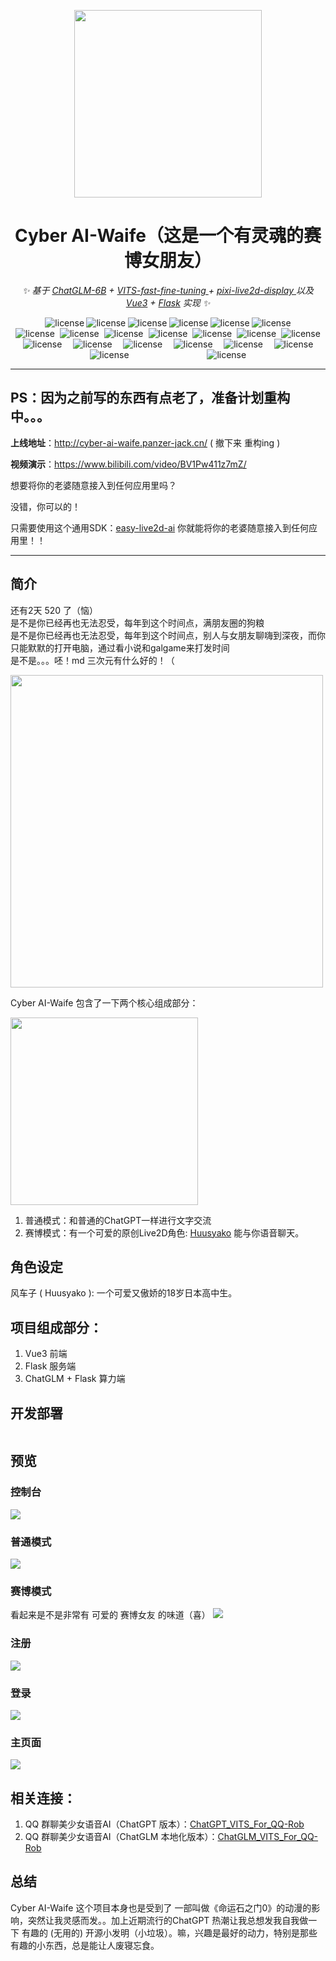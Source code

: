 
<div align="center">

<p align="center">
    <img src="https://github.com/Panzer-Jack/Cyber_AI-Waife/assets/81006731/2ca099e3-a42f-4a96-a82e-5ef53a2fd5ba" alt="" width="300px">
</p>

<h1> Cyber AI-Waife（这是一个有灵魂的赛博女朋友）</h1>
    
_✨ 基于 [ChatGLM-6B](https://github.com/THUDM/ChatGLM-6B) + [VITS-fast-fine-tuning
](https://github.com/Plachtaa/VITS-fast-fine-tuning) + [pixi-live2d-display
](https://github.com/Panzer-Jack/pixi-live2d-display) 以及 [Vue3]() + [Flask]()  实现 ✨_  
    
    
</div>  

<div align="center">
    <div style="width: 400px; display: flex; justify-content: space-evenly;">
        <img src="https://img.shields.io/badge/PyQT5--blue" alt="license">
        <img src="https://img.shields.io/badge/Flask--blue" alt="license">
        <img src="https://img.shields.io/badge/Vue3--blue" alt="license">
        <img src="https://img.shields.io/badge/MySQL--blue" alt="license" >
        <img src="https://img.shields.io/badge/Redis--blue" alt="license">
        <img src="https://img.shields.io/badge/Nginx--blue" alt="license">
    </div>
</div>

<div align="center" style="display: flex; justify-content: space-around;">
    <div style="width: 600px; display: flex; justify-content: space-evenly;">
        <img src="https://img.shields.io/badge/WebSocket--g" alt="license">
        <img src="https://img.shields.io/badge/WebRTC--g" alt="license">
        <img src="https://img.shields.io/badge/JWT--g" alt="license">
        <img src="https://img.shields.io/badge/Restful API--g" alt="license">
        <img src="https://img.shields.io/badge/Flask_mail--g" alt="license">
        <img src="https://img.shields.io/badge/Flask sqlalchemy--g" alt="license">
        <img src="https://img.shields.io/badge/Flask cors--g" alt="license">
    </div>
</div>

<div align="center" style="display: flex; justify-content: space-around;">
    <div style="width: 500px; display: flex; justify-content: space-evenly;">
        <img src="https://img.shields.io/badge/Vuex--g" alt="license">
        <img src="https://img.shields.io/badge/Less--g" alt="license">
        <img src="https://img.shields.io/badge/Element_Plus--g" alt="license">
        <img src="https://img.shields.io/badge/socket.io_client--g" alt="license">
        <img src="https://img.shields.io/badge/vue_router--g" alt="license">
        <img src="https://img.shields.io/badge/qs--g" alt="license">
    </div>
</div>

<div align="center" style="display: flex; justify-content: space-around;">
    <div style="width: 500px; display: flex; justify-content: space-evenly;">
        <img src="https://img.shields.io/badge/ChatGLM--red" alt="license">
        <img src="https://img.shields.io/badge/VITS--red" alt="license">
    </div>
</div>

---
## PS：因为之前写的东西有点老了，准备计划重构中。。。

**上线地址**：http://cyber-ai-waife.panzer-jack.cn/    ( 撤下来 重构ing )

**视频演示**：https://www.bilibili.com/video/BV1Pw411z7mZ/

想要将你的老婆随意接入到任何应用里吗？

没错，你可以的！

只需要使用这个通用SDK：[easy-live2d-ai](https://github.com/Panzer-Jack/Cyber_AI-Waife-SDK) 你就能将你的老婆随意接入到任何应用里！！

---

## 简介

还有2天 520 了（恼）<br />
是不是你已经再也无法忍受，每年到这个时间点，满朋友圈的狗粮 <br />
是不是你已经再也无法忍受，每年到这个时间点，别人与女朋友聊嗨到深夜，而你只能默默的打开电脑，通过看小说和galgame来打发时间 <br />
是不是。。。呸！md 三次元有什么好的！（ <br />

<img src="https://github.com/Panzer-Jack/Cyber_AI-Waife/assets/81006731/ac80edfa-c681-4f01-a59e-48b5804ff253" height=500>

Cyber AI-Waife 包含了一下两个核心组成部分：

<img src="https://pic2.imgdb.cn/item/6466012e0d2dde57773f4754.jpg" height=300>

1. 普通模式：和普通的ChatGPT一样进行文字交流
2. 赛博模式：有一个可爱的原创Live2D角色: [Huusyako](https://www.panzer-jack.cn/2021/09/13/Live2D%E5%A4%84%E5%A5%B3%E4%BD%9C-%E9%A3%8E%E8%BD%A6%E5%AD%90/) 能与你语音聊天。


## 角色设定

风车子 ( Huusyako ): 一个可爱又傲娇的18岁日本高中生。


## 项目组成部分：
1. Vue3 前端
2. Flask 服务端
3. ChatGLM + Flask 算力端


## 开发部署

```

```

## 预览
### 控制台
<img src="https://pic2.imgdb.cn/item/64660a770d2dde577749fcd9.jpg">

### 普通模式
<img src="https://pic2.imgdb.cn/item/64660ae60d2dde57774a71f4.jpg">

### 赛博模式
看起来是不是非常有 可爱的 赛博女友 的味道（喜）
<img src="https://pic2.imgdb.cn/item/64660a770d2dde577749fc00.jpg">

### 注册
<img src="https://pic2.imgdb.cn/item/64660a760d2dde577749fbc9.jpg">

### 登录
<img src="https://pic2.imgdb.cn/item/64660a760d2dde577749fb9c.jpg">

### 主页面
<img src="https://pic2.imgdb.cn/item/64660a770d2dde577749fd1b.jpg">

## 相关连接：
1. QQ 群聊美少女语音AI（ChatGPT 版本）：[ChatGPT_VITS_For_QQ-Rob](https://github.com/Panzer-Jack/ChatGPT_VITS_For_QQ-Rob)
2. QQ 群聊美少女语音AI（ChatGLM 本地化版本）：[ChatGLM_VITS_For_QQ-Rob](https://github.com/Panzer-Jack/ChatGLM_VITS_For_QQ-Rob) 

## 总结
Cyber AI-Waife 这个项目本身也是受到了 一部叫做《命运石之门0》的动漫的影响，突然让我灵感而发。。加上近期流行的ChatGPT 热潮让我总想发我自我做一下 有趣的 (无用的) 开源小发明（小垃圾）。嘛，兴趣是最好的动力，特别是那些有趣的小东西，总是能让人废寝忘食。

